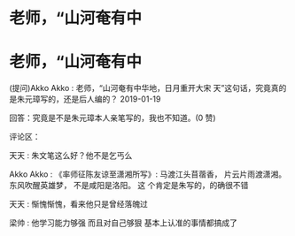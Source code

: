 # 老师，“山河奄有中

# 老师，“山河奄有中

(提问)Akko Akko : 老师，“山河奄有中华地，日月重开大宋 天”这句话，究竟真的是朱元璋写的，还是后人编的？ 2019-01-19

回答：究竟是不是朱元璋本人亲笔写的，我也不知道。(0 赞)

评论区：

天天 : 朱文笔这么好？他不是乞丐么

Akko Akko : 《率师征陈友谅至潇湘所写》: 马渡江头苜蓿香， 片云片雨渡潇湘。 东风吹醒英雄梦， 不是咸阳是洛阳。 这 个肯定是朱写的，的确很不错

天天 : 惭愧惭愧，看来他只是曾经落魄过

梁帅 : 他学习能力够强 而且对自己够狠 基本上认准的事情都搞成了